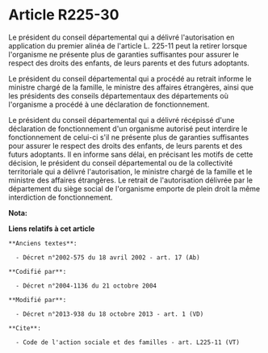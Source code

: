 # Article R225-30

Le président du conseil départemental qui a délivré l'autorisation en application du premier alinéa de l'article L. 225-11
peut la retirer lorsque l'organisme ne présente plus de garanties suffisantes pour assurer le respect des droits des enfants,
de leurs parents et des futurs adoptants. 

Le président du conseil départemental qui a procédé au retrait informe le ministre chargé de la famille, le ministre des
affaires étrangères, ainsi que les présidents des conseils départementaux des départements où l'organisme a procédé à une
déclaration de fonctionnement. 

Le président du conseil départemental qui a délivré récépissé d'une déclaration de fonctionnement d'un organisme autorisé
peut interdire le fonctionnement de celui-ci s'il ne présente plus de garanties suffisantes pour assurer le respect des
droits des enfants, de leurs parents et des futurs adoptants. Il en informe sans délai, en précisant les motifs de cette
décision, le président du conseil départemental ou de la collectivité territoriale qui a délivré l'autorisation, le ministre
chargé de la famille et le ministre des affaires étrangères. Le retrait de l'autorisation délivrée par le département du
siège social de l'organisme emporte de plein droit la même interdiction de fonctionnement.

**Nota:**



**Liens relatifs à cet article**

	**Anciens textes**:

	  - Décret n°2002-575 du 18 avril 2002 - art. 17 (Ab)

	**Codifié par**:

	  - Décret n°2004-1136 du 21 octobre 2004

	**Modifié par**:

	  - Décret n°2013-938 du 18 octobre 2013 - art. 1 (VD)

	**Cite**:

	  - Code de l'action sociale et des familles - art. L225-11 (VT)
